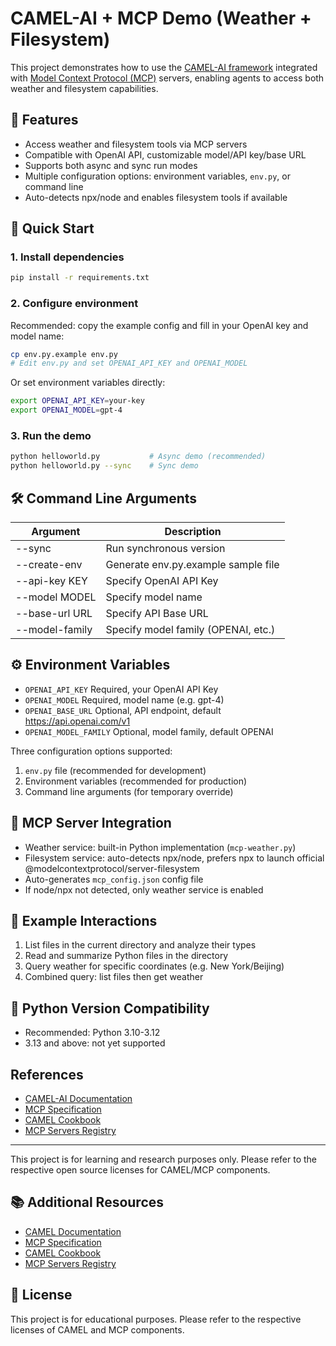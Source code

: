 
# CAMEL-AI + MCP Demo (Weather + Filesystem)

This project demonstrates how to use the [CAMEL-AI framework](https://github.com/camel-ai/camel) integrated with [Model Context Protocol (MCP)](https://spec.modelcontextprotocol.io/) servers, enabling agents to access both weather and filesystem capabilities.

## 🌟 Features

- Access weather and filesystem tools via MCP servers
- Compatible with OpenAI API, customizable model/API key/base URL
- Supports both async and sync run modes
- Multiple configuration options: environment variables, `env.py`, or command line
- Auto-detects npx/node and enables filesystem tools if available

## 🚀 Quick Start

### 1. Install dependencies

```bash
pip install -r requirements.txt
```

### 2. Configure environment

Recommended: copy the example config and fill in your OpenAI key and model name:

```bash
cp env.py.example env.py
# Edit env.py and set OPENAI_API_KEY and OPENAI_MODEL
```

Or set environment variables directly:

```bash
export OPENAI_API_KEY=your-key
export OPENAI_MODEL=gpt-4
```

### 3. Run the demo

```bash
python helloworld.py           # Async demo (recommended)
python helloworld.py --sync    # Sync demo
```

## 🛠️ Command Line Arguments

| Argument           | Description                          |
|--------------------|--------------------------------------|
| --sync             | Run synchronous version              |
| --create-env       | Generate env.py.example sample file  |
| --api-key KEY      | Specify OpenAI API Key               |
| --model MODEL      | Specify model name                   |
| --base-url URL     | Specify API Base URL                 |
| --model-family     | Specify model family (OPENAI, etc.)  |

## ⚙️ Environment Variables

- `OPENAI_API_KEY`      Required, your OpenAI API Key
- `OPENAI_MODEL`        Required, model name (e.g. gpt-4)
- `OPENAI_BASE_URL`     Optional, API endpoint, default https://api.openai.com/v1
- `OPENAI_MODEL_FAMILY` Optional, model family, default OPENAI

Three configuration options supported:
1. `env.py` file (recommended for development)
2. Environment variables (recommended for production)
3. Command line arguments (for temporary override)

## 🧩 MCP Server Integration

- Weather service: built-in Python implementation (`mcp-weather.py`)
- Filesystem service: auto-detects npx/node, prefers npx to launch official @modelcontextprotocol/server-filesystem
- Auto-generates `mcp_config.json` config file
- If node/npx not detected, only weather service is enabled

## 📝 Example Interactions

1. List files in the current directory and analyze their types
2. Read and summarize Python files in the directory
3. Query weather for specific coordinates (e.g. New York/Beijing)
4. Combined query: list files then get weather

## 🐍 Python Version Compatibility

- Recommended: Python 3.10-3.12
- 3.13 and above: not yet supported

## References

- [CAMEL-AI Documentation](https://docs.camel-ai.org/)
- [MCP Specification](https://spec.modelcontextprotocol.io/)
- [CAMEL Cookbook](https://docs.camel-ai.org/cookbooks/)
- [MCP Servers Registry](https://github.com/punkpeye/awesome-mcp-servers)

---

This project is for learning and research purposes only. Please refer to the respective open source licenses for CAMEL/MCP components.

## 📚 Additional Resources

- [CAMEL Documentation](https://docs.camel-ai.org/)
- [MCP Specification](https://spec.modelcontextprotocol.io/)
- [CAMEL Cookbook](https://docs.camel-ai.org/cookbooks/)
- [MCP Servers Registry](https://github.com/punkpeye/awesome-mcp-servers)

## 📄 License

This project is for educational purposes. Please refer to the respective licenses of CAMEL and MCP components.
